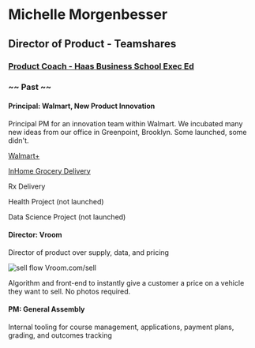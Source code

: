 # Michelle Morgenbesser
## Director of Product - Teamshares
### [Product Coach - Haas Business School Exec Ed](https://executive.berkeley.edu/programs/product-management-studio)



### ~~ Past ~~ 

#### Principal: Walmart, New Product Innovation

Principal PM for an innovation team within Walmart. We incubated many new ideas from our office in Greenpoint, Brooklyn. Some launched, some didn't.

[Walmart+](https://www.walmart.com/plus)

[InHome Grocery Delivery](inhome.walmart.com)

Rx Delivery

Health Project (not launched)

Data Science Project (not launched)

#### Director: Vroom

Director of product over supply, data, and pricing 

![sell flow](http://g.recordit.co/56i3xEYPT3.gif)
Vroom.com/sell

Algorithm and front-end to instantly give a customer a price on a vehicle they want to sell. No photos required. 


#### PM: General Assembly
Internal tooling for course management, applications, payment plans, grading, and outcomes tracking
